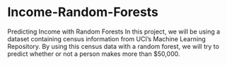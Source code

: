 # Income-Random-Forests
Predicting Income with Random Forests In this project, we will be using a dataset containing census information from UCI’s Machine Learning Repository.  By using this census data with a random forest, we will try to predict whether or not a person makes more than $50,000.
